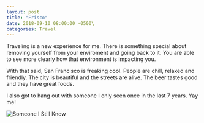 ```yaml
---
layout: post
title: "Frisco"
date: 2018-09-10 08:00:00 -0500\
categories: Travel
---
```


Traveling is a new experience for me.
There is something special about removing yourself from your enviroment and going back to it. 
You are able to see more clearly how that environment is impacting you.

With that said, San Francisco is freaking cool. People are chill, relaxed and friendly. 
The city is beautiful and the streets are alive. 
The beer tastes good and they have great foods.

I also got to hang out with someone I only seen once in the last 7 years. Yay me!

![Someone I Still Know]({{'/assets/images/2018/sept/sf/a-friend.jpg'}})